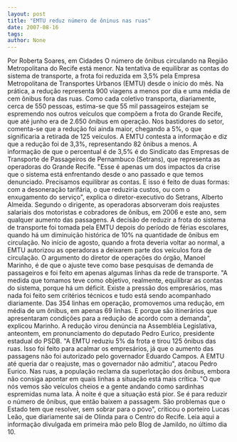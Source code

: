 ```yaml
---
layout: post
title: "EMTU reduz número de ôninus nas ruas"
date: 2007-08-16
tags: 
author: None
---
```

Por Roberta Soares, em Cidades
O n&uacute;mero de &ocirc;nibus circulando na Regi&atilde;o Metropolitana do Recife est&aacute; menor. Na tentativa de equilibrar as contas do sistema de transporte, a frota foi reduzida em 3,5% pela Empresa Metropolitana de Transportes Urbanos (EMTU) desde o in&iacute;cio do m&ecirc;s. Na pr&aacute;tica, a redu&ccedil;&atilde;o representa 900 viagens a menos por dia e uma m&eacute;dia de cem &ocirc;nibus fora das ruas. Como cada coletivo transporta, diariamente, cerca de 550 pessoas, estima-se que 55 mil passageiros estejam se espremendo nos outros ve&iacute;culos que comp&otilde;em a frota do Grande Recife, que at&eacute; junho era de 2.650 &ocirc;nibus em opera&ccedil;&atilde;o. 
Nos bastidores do setor, comenta-se que a redu&ccedil;&atilde;o foi ainda maior, chegando a 5%, o que significaria a retirada de 125 ve&iacute;culos. A EMTU contesta a informa&ccedil;&atilde;o e diz que a redu&ccedil;&atilde;o foi de 3,3%, representando 82 &ocirc;nibus a menos. A informa&ccedil;&atilde;o de que o percentual &eacute; de 3,5% &eacute; do Sindicato das Empresas de Transporte de Passageiros de Pernambuco (Setrans), que representa as operadoras do Grande Recife. 
&quot;Esse &eacute; apenas um dos impactos da crise que o sistema est&aacute; enfrentando desde o ano passado e que temos denunciado. Precisamos equilibrar as contas. E isso &eacute; feito de duas formas: com a desonera&ccedil;&atilde;o tarif&aacute;ria, o que reduziria custos, ou com o enxugamento do servi&ccedil;o&quot;, explica o diretor-executivo do Setrans, Alberto Almeida. Segundo o dirigente, as operadoras absorveram dois reajustes salariais dos motoristas e cobradores de &ocirc;nibus, em 2006 e este ano, sem qualquer aumento das passagens. 
A decis&atilde;o de reduzir a frota do sistema de transporte foi tomada pela EMTU depois do per&iacute;odo de f&eacute;rias escolares, quando h&aacute; um diminui&ccedil;&atilde;o hist&oacute;rica de 10% na quantidade de &ocirc;nibus em circula&ccedil;&atilde;o. No in&iacute;cio de agosto, quando a frota deveria voltar ao normal, a EMTU autorizou as operadoras a deixarem parte dos ve&iacute;culos fora de circula&ccedil;&atilde;o. O argumento do diretor de opera&ccedil;&otilde;es do &oacute;rg&atilde;o, Manoel Marinho, &eacute; de que o ajuste teve como base pesquisas de demanda de passageiros e foi feito em apenas algumas linhas da rede de transporte. 
&quot;A medida que tomamos teve como objetivo, realmente, equilibrar as contas do sistema, porque h&aacute; um d&eacute;ficit. Existe a press&atilde;o dos empres&aacute;rios, mas nada foi feito sem crit&eacute;rios t&eacute;cnicos e tudo est&aacute; sendo acompanhado diariamente. Das 354 linhas em opera&ccedil;&atilde;o, promovemos uma redu&ccedil;&atilde;o, em m&eacute;dia de um &ocirc;nibus, em apenas 69 linhas. E porque s&atilde;o itiner&aacute;rios que apresentaram condi&ccedil;&otilde;es para a redu&ccedil;&atilde;o de acordo com a demanda&quot;, explicou Marinho. 
A redu&ccedil;&atilde;o virou den&uacute;ncia na Assembl&eacute;ia Legislativa, anteontem, em pronunciamento do deputado Pedro Eurico, presidente estadual do PSDB. &quot;A EMTU reduziu 5% da frota e tirou 125 &ocirc;nibus das ruas. Isso foi feito para acalmar os empres&aacute;rios, j&aacute; que o aumento das passagens n&atilde;o foi autorizado pelo governador Eduardo Campos. A EMTU at&eacute; queria dar o reajuste, mas o governador n&atilde;o admitiu&quot;, atacou Pedro Eurico. 
Nas ruas, a popula&ccedil;&atilde;o reclama da superlota&ccedil;&atilde;o dos &ocirc;nibus, embora n&atilde;o consiga apontar em quais linhas a situa&ccedil;&atilde;o est&aacute; mais cr&iacute;tica. &quot;O que n&oacute;s vemos s&atilde;o ve&iacute;culos cheios e a gente andando como sardinhas espremidas numa lata. &Agrave; noite &eacute; que a situa&ccedil;&atilde;o est&aacute; pior. Se &eacute; para reduzir o n&uacute;mero de &ocirc;nibus, que ent&atilde;o baixem a passagem. S&atilde;o problemas que o Estado tem que resolver, sem sobrar para o povo&quot;, criticou o porteiro Lucas Le&atilde;o, que diariamente sai de Olinda para o Centro do Recife. 
Leia aqui a informa&ccedil;&atilde;o divulgada em primeira m&atilde;o pelo Blog de Jamildo, no &uacute;ltimo dia 10.&nbsp; 